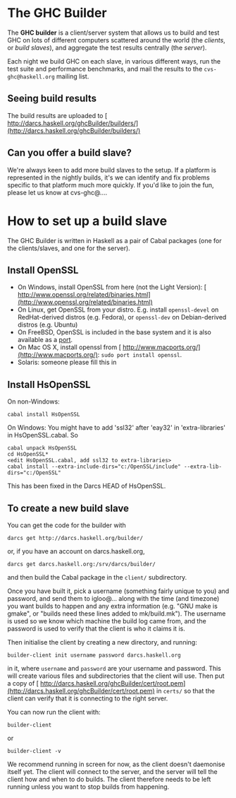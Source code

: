 # The GHC Builder


The **GHC builder** is a client/server system that allows us to build and test GHC on lots of different computers scattered around the world (the *clients*, or *build slaves*), and aggregate the test results centrally (the *server*).


Each night we build GHC on each slave, in various different ways, run the test suite and performance benchmarks, and mail the results to the `cvs-ghc@haskell.org` mailing list.  

## Seeing build results


The build results are uploaded to [ http://darcs.haskell.org/ghcBuilder/builders/](http://darcs.haskell.org/ghcBuilder/builders/)

## Can you offer a build slave?


We're always keen to add more build slaves to the setup. If a platform is represented in the nightly builds, it's we can identify and fix problems specific to that platform much more quickly.  If you'd like to join the fun, please let us know at cvs-ghc@…. 

# How to set up a build slave


The GHC Builder is written in Haskell as a pair of Cabal packages (one for the clients/slaves, and one for the server).

## Install OpenSSL

- On Windows, install OpenSSL from here (not the Light Version): [ http://www.openssl.org/related/binaries.html](http://www.openssl.org/related/binaries.html)
- On Linux, get OpenSSL from your distro.  E.g. install `openssl-devel` on RedHat-derived distros (e.g. Fedora), or `openssl-dev` on Debian-derived distros (e.g. Ubuntu)
- On FreeBSD, OpenSSL is included in the base system and it is also available as a [ port](http://www.freshports.org/security/openssl).
- On Mac OS X, install openssl from [ http://www.macports.org/](http://www.macports.org/): `sudo port install openssl`.
- Solaris: someone please fill this in

## Install HsOpenSSL


On non-Windows:

```wiki
cabal install HsOpenSSL
```


On Windows: You might have to add 'ssl32' after 'eay32' in 'extra-libraries' in HsOpenSSL.cabal.  So

```wiki
cabal unpack HsOpenSSL
cd HsOpenSSL*
<edit HsOpenSSL.cabal, add ssl32 to extra-libraries>
cabal install --extra-include-dirs="c:/OpenSSL/include" --extra-lib-dirs="c:/OpenSSL"
```


This has been fixed in the Darcs HEAD of HsOpenSSL.

## To create a new build slave


You can get the code for the builder with

```wiki
darcs get http://darcs.haskell.org/builder/
```


or, if you have an account on darcs.haskell.org,

```wiki
darcs get darcs.haskell.org:/srv/darcs/builder/
```


and then build the Cabal package in the `client/` subdirectory.


Once you have built it, pick a username (something fairly unique to you) and password, and send them to igloo@… along with the time (and timezone) you want builds to happen and any extra information (e.g. "GNU make is gmake", or "builds need these lines added to mk/build.mk"). The username is used so we know which machine the build log came from, and the password is used to verify that the client is who it claims it is.


Then initialise the client by creating a new directory, and running:

```wiki
builder-client init username password darcs.haskell.org
```


in it, where `username` and `password` are your username and password. This will create various files and subdirectories that the client will use. Then put a copy of [ http://darcs.haskell.org/ghcBuilder/cert/root.pem](http://darcs.haskell.org/ghcBuilder/cert/root.pem) in `certs/` so that the client can verify that it is connecting to the right server.


You can now run the client with:

```wiki
builder-client
```


or

```wiki
builder-client -v
```


We recommend running in screen for now, as the client doesn't daemonise itself yet. The client will connect to the server, and the server will tell the client how and when to do builds. The client therefore needs to be left running unless you want to stop builds from happening.
